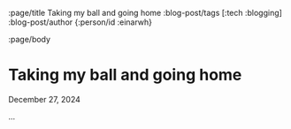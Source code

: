 :page/title Taking my ball and going home
:blog-post/tags [:tech :blogging]
:blog-post/author {:person/id :einarwh}
<!-- :blog-post/published #time/ldt "2014-12-27T00:00:00" -->
:page/body

# Taking my ball and going home

<p class="blog-post-date">December 27, 2024</p>

...
